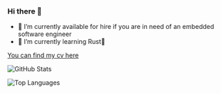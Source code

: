 ### Hi there 👋


- 🔭 I’m currently available for hire if you are in need of an embedded software engineer
- 🌱 I’m currently learning Rust🦀

[You can find my cv here](https://kristof-kiekens.netlify.app/)

<!--
**KrisJe/KrisJe** is a ✨ _special_ ✨ repository because its `README.md` (this file) appears on your GitHub profile.

Here are some ideas to get you started:

- 🔭 I’m currently working on ...
- 🌱 I’m currently learning ...
- 👯 I’m looking to collaborate on ...
- 🤔 I’m looking for help with ...
- 💬 Ask me about ...
- 📫 How to reach me: ...
- 😄 Pronouns: ...
- ⚡ Fun fact: ...
-->

![GitHub Stats](https://github-readme-stats.vercel.app/api?username=KrisJe&theme=radical)

![Top Languages](https://github-readme-stats.vercel.app/api/top-langs/?username=KrisJe&theme=radical&langs_count=10)

